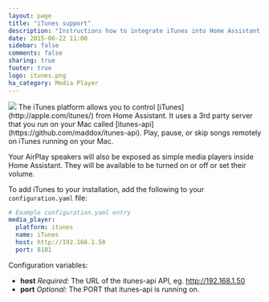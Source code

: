 ```yaml
---
layout: page
title: "iTunes support"
description: "Instructions how to integrate iTunes into Home Assistant."
date: 2015-06-22 11:00
sidebar: false
comments: false
sharing: true
footer: true
logo: itunes.png
ha_category: Media Player
---
```


<img src='/images/supported_brands/itunes.png' class='brand pull-right' />
 The iTunes platform allows you to control [iTunes](http://apple.com/itunes/) from Home Assistant.
 It uses a 3rd party server that you run on your Mac called
 [itunes-api](https://github.com/maddox/itunes-api). Play, pause, or skip songs remotely on iTunes
 running on your Mac.

 Your AirPlay speakers will also be exposed as simple media players inside Home
 Assistant. They will be available to be turned on or off or set their volume.

To add iTunes to your installation, add the following to your `configuration.yaml` file:

```yaml
# Example configuration.yaml entry
media_player:
  platform: itunes
  name: iTunes
  host: http://192.168.1.50
  port: 8181
```

Configuration variables:

- **host** *Required*: The URL of the itunes-api API, eg. http://192.168.1.50
- **port** *Optional*: The PORT that itunes-api is running on.
